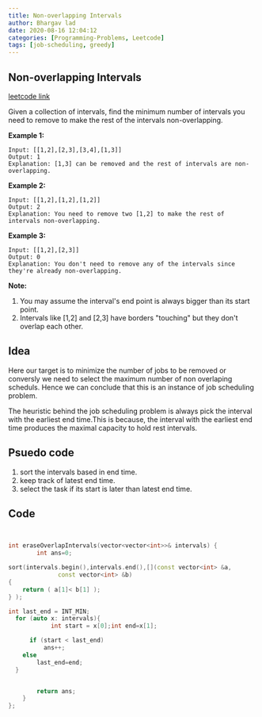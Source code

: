 ```yaml
---
title: Non-overlapping Intervals
author: Bhargav lad
date: 2020-08-16 12:04:12
categories: [Programming-Problems, Leetcode]
tags: [job-scheduling, greedy]
---
```


## Non-overlapping Intervals

[leetcode link](https://leetcode.com/explore/challenge/card/august-leetcoding-challenge/551/week-3-august-15th-august-21st/3425/)

<div class="question-detail">

<div class="question-description__3U1T">

<div>

Given a collection of intervals, find the minimum number of intervals
you need to remove to make the rest of the intervals non-overlapping.

**Example 1:**

    Input: [[1,2],[2,3],[3,4],[1,3]]
    Output: 1
    Explanation: [1,3] can be removed and the rest of intervals are non-overlapping.

**Example 2:**

    Input: [[1,2],[1,2],[1,2]]
    Output: 2
    Explanation: You need to remove two [1,2] to make the rest of intervals non-overlapping.

**Example 3:**

    Input: [[1,2],[2,3]]
    Output: 0
    Explanation: You don't need to remove any of the intervals since they're already non-overlapping.

**Note:**

1.  You may assume the interval's end point is always bigger than its
    start point.
2.  Intervals like \[1,2\] and \[2,3\] have borders "touching" but they
    don't overlap each other.

</div>

</div>

</div>

## Idea

Here our target is to minimize the number of jobs to be removed or conversly we need to select the maximum number of non overlaping scheduls. Hence we can conclude that this is an instance of job scheduling problem.

The heuristic behind the job scheduling problem is always pick the interval with the earliest end time.This is because, the interval with the earliest end time produces the maximal capacity to hold rest intervals.

## Psuedo code

1. sort the intervals based in end time.
2. keep track of latest end time.
3. select the task if its start is later than latest end time.

## Code

```cpp


int eraseOverlapIntervals(vector<vector<int>>& intervals) {
        int ans=0;

sort(intervals.begin(),intervals.end(),[](const vector<int> &a,
              const vector<int> &b)
{
    return ( a[1]< b[1] );
} );

int last_end = INT_MIN;
  for (auto x: intervals){
            int start = x[0];int end=x[1];

      if (start < last_end)
          ans++;
    else
        last_end=end;
  }


        return ans;
    }
};



```
